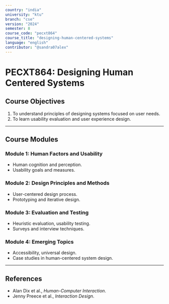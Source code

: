 ```yaml
---
country: "india"
university: "ktu"
branch: "cse"
version: "2024"
semester: 8
course_code: "pecxt864"
course_title: "designing-human-centered-systems"
language: "english"
contributor: "@sandra07alex"
---
```


# PECXT864: Designing Human Centered Systems

## Course Objectives
1. To understand principles of designing systems focused on user needs.
2. To learn usability evaluation and user experience design.

---

## Course Modules

### Module 1: Human Factors and Usability
- Human cognition and perception.
- Usability goals and measures.

### Module 2: Design Principles and Methods
- User-centered design process.
- Prototyping and iterative design.

### Module 3: Evaluation and Testing
- Heuristic evaluation, usability testing.
- Surveys and interview techniques.

### Module 4: Emerging Topics
- Accessibility, universal design.
- Case studies in human-centered system design.

---

## References
- Alan Dix et al., *Human-Computer Interaction*.
- Jenny Preece et al., *Interaction Design*.
